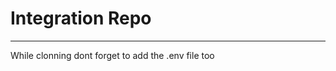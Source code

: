 # Integration Repo 
----------------------------
While clonning dont forget to add the .env file too 
